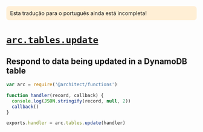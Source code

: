 <div style=background:papayawhip;padding:10px;border-radius:7px;>Esta tradução para o português ainda está incompleta!</div>

# <a id=arc.tables.update href=#arc.tables.update>`arc.tables.update`</a>

## Respond to data being updated in a DynamoDB table

```javascript
var arc = require('@architect/functions')

function handler(record, callback) {
  console.log(JSON.stringify(record, null, 2))
  callback()
}

exports.handler = arc.tables.update(handler)
```

